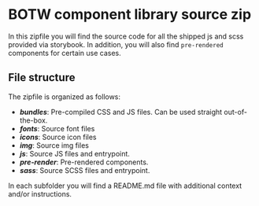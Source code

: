 # BOTW component library source zip

In this zipfile you will find the source code for all the shipped js and scss provided via storybook.
In addition, you will also find `pre-rendered` components for certain use cases.

## File structure

The zipfile is organized as follows:

- **_bundles_**: Pre-compiled CSS and JS files. Can be used straight out-of-the-box.
- **_fonts_**: Source font files
- **_icons_**: Source icon files
- **_img_**: Source img files
- **_js_**: Source JS files and entrypoint.
- **_pre-render_**: Pre-rendered components.
- **_sass_**: Source SCSS files and entrypoint.

In each subfolder you will find a README.md file with additional context and/or instructions.
